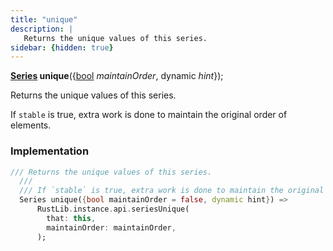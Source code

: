 ```yaml
---
title: "unique"
description: |
   Returns the unique values of this series.
sidebar: {hidden: true}
---
```

<span class="dart-code"><strong>[Series] unique</strong>({<span class="nobr">[bool] <i>maintainOrder</i></span>, <span class="nobr">dynamic <i>hint</i></span>});</span>

 Returns the unique values of this series.

 If `stable` is true, extra work is done to maintain the original order of elements.
### Implementation
```dart
/// Returns the unique values of this series.
  ///
  /// If `stable` is true, extra work is done to maintain the original order of elements.
  Series unique({bool maintainOrder = false, dynamic hint}) =>
      RustLib.instance.api.seriesUnique(
        that: this,
        maintainOrder: maintainOrder,
      );
```

[Series]: /reference/classes/series/
[bool]: https://api.flutter.dev/flutter/dart-core/bool-class.html